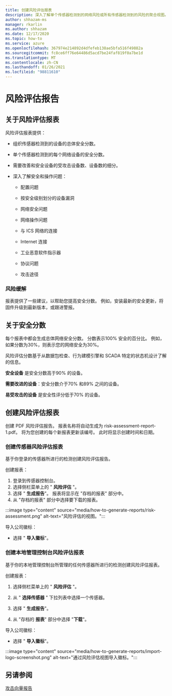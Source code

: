 ```yaml
---
title: 创建风险评估报表
description: 深入了解单个传感器检测到的网络风险或所有传感器检测到的风险的聚合视图。
author: shhazam-ms
manager: rkarlin
ms.author: shhazam
ms.date: 12/17/2020
ms.topic: how-to
ms.service: azure
ms.openlocfilehash: 367974e214892d4dfefeb138ae5bfa516f49882a
ms.sourcegitcommit: fc8ce6ff76e64486d5acd7be24faf819f0a7be1d
ms.translationtype: MT
ms.contentlocale: zh-CN
ms.lasthandoff: 01/26/2021
ms.locfileid: "98811610"
---
```

# <a name="risk-assessment-reporting"></a>风险评估报告

## <a name="about-risk-assessment-reports"></a>关于风险评估报表

风险评估报表提供：

- 组织传感器检测到的设备的总体安全分数。

- 单个传感器检测到的每个网络设备的安全分数。

- 需要改善和安全设备的受攻击设备数、设备数的细分。

-  深入了解安全和操作问题：

    - 配置问题

    - 按安全级别划分的设备漏洞

    - 网络安全问题

    - 网络操作问题

    - 与 ICS 网络的连接

    - Internet 连接

    - 工业恶意软件指示器

    - 协议问题

    - 攻击途径

### <a name="risk-mitigation"></a>风险缓解

报表提供了一些建议，以帮助您提高安全分数。 例如，安装最新的安全更新，将固件升级到最新版本，或跟进警报。

## <a name="about-security-scores"></a>关于安全分数

每个报表中都会生成总体网络安全分数。 分数表示100% 安全的百分比。 例如，如果分数为30%，则表示您的网络安全为30%。

风险评估分数基于从数据包检查、行为建模引擎和 SCADA 特定的状态机设计了解的信息。

**安全设备** 是安全分数高于90% 的设备。

**需要改进的设备**：安全分数介于70% 和89% 之间的设备。

**易受攻击的设备** 是安全性评分低于70% 的设备。

## <a name="create-risk-assessment-reports"></a>创建风险评估报表

创建 PDF 风险评估报告。 报表名称将自动生成为 risk-assessment-report-1.pdf。 将为您创建的每个新报表更新该编号。  此时将显示创建时间和日期。

### <a name="create-a-sensor-risk-assessment-report"></a>创建传感器风险评估报表

基于你登录的传感器所进行的检测创建风险评估报告。

创建报表：

1. 登录到传感器控制台。
1. 选择侧栏菜单上的 " **风险评估** "。
1. 选择 " **生成报告**"。 报表将显示在 "存档的报表" 部分中。
1. 从 "存档的报表" 部分中选择要下载的报表。

:::image type="content" source="media/how-to-generate-reports/risk-assessment.png" alt-text="风险评估的视图。":::

导入公司徽标：

- 选择 " **导入徽标**"。

### <a name="create-an-on-premises-management-console-risk-assessment-report"></a>创建本地管理控制台风险评估报表

基于你的本地管理控制台所管理的任何传感器所进行的检测创建风险评估报表。 

创建报表：

1. 选择侧栏菜单上的 " **风险评估** "。

2. 从 " **选择传感器** " 下拉列表中选择一个传感器。

3. 选择 " **生成报告**"。

4. 从 "存档的 **报表**" 部分中选择 "**下载**"。

导入公司徽标：

- 选择 " **导入徽标**"。

:::image type="content" source="media/how-to-generate-reports/import-logo-screenshot.png" alt-text="通过风险评估视图导入徽标。":::

## <a name="see-also"></a>另请参阅

[攻击向量报告](how-to-create-attack-vector-reports.md)

